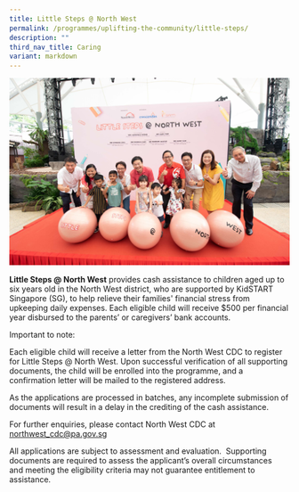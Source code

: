 ```yaml
---
title: Little Steps @ North West
permalink: /programmes/uplifting-the-community/little-steps/
description: ""
third_nav_title: Caring
variant: markdown
---
```

![](/images/IMG197.jpg)

**Little Steps @ North West** provides cash assistance to children aged up to six years old in the North West district, who are supported by KidSTART Singapore (SG), to help relieve their families' financial stress from upkeeping daily expenses. Each eligible child will receive $500 per financial year disbursed to the parents’ or caregivers’ bank accounts.

Important to note:

Each eligible child will receive a letter from the North West CDC to register for Little Steps @ North West. Upon successful verification of all supporting documents, the child will be enrolled into the programme, and a confirmation letter will be mailed to the registered address.

As the applications are processed in batches, any incomplete submission of documents will result in a delay in the crediting of the cash assistance.

For further enquiries, please contact North West CDC at [northwest\_cdc@pa.gov.sg](mailto:northwest_cdc@pa.gov.sg)

       
All applications are subject to assessment and evaluation.  Supporting documents are required to assess the applicant’s overall circumstances and meeting the eligibility criteria may not guarantee entitlement to assistance.